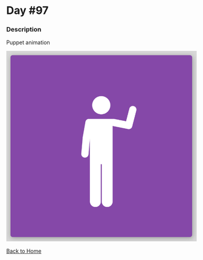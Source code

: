 # Day #97

### Description

Puppet animation

<img src='./assets/image-final.png' with=500>

[Back to Home](..)
